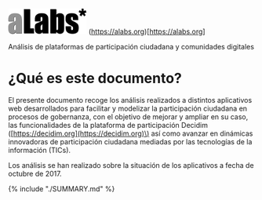 ![image alt text](image_0.png)
(https://alabs.org)[https://alabs.org]

Análisis de plataformas de participación ciudadana y comunidades digitales

# ¿Qué es este documento?

El presente documento recoge los análisis realizados a distintos aplicativos web desarrollados para facilitar y modelizar la participación ciudadana en procesos de gobernanza, con el objetivo de mejorar y ampliar en su caso, las funcionalidades de la plataforma de participación Decidim \([https://decidim.org](https://decidim.org)\) así como avanzar en dinámicas innovadoras de participación ciudadana mediadas por las tecnologías de la información \(TICs\).

Los análisis se han realizado sobre la situación de los aplicativos a fecha de octubre de 2017.

{% include "./SUMMARY.md" %}

